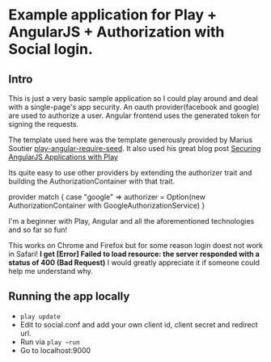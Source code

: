 # Example application for Play + AngularJS + Authorization with Social login.

## Intro

This is just a very basic sample application so I could play around and deal with a single-page's app security.
An oauth provider(facebook and google) are used to authorize a user. Angular frontend uses the generated token for signing the requests.

The template used here was the template generously provided by Marius Soutier [play-angular-require-seed](https://github.com/mariussoutier/play-angular-require-seed).
It also used his great blog post [Securing AngularJS Applications with Play](http://www.mariussoutier.com/blog/2013/07/14/272/)

Its quite easy to use other providers by extending the authorizer trait and building the AuthorizationContainer with that trait. 

provider match
{
   case "google" => authorizer = Option(new                			AuthorizationContainer with GoogleAuthorizationService)
}

I'm a beginner with Play, Angular and all the aforementioned technologies and so far so fun!

This works on Chrome and Firefox but for some reason login doest not work in Safari!
****I get [Error] Failed to load resource: the server 
responded with a status of 400 (Bad Request)****
I would greatly appreciate it if someone could help me understand why.

## Running the app locally

* `play update`
* Edit to social.conf and add your own client id, client secret and redirect url.
* Run via `play ~run`
* Go to localhost:9000

